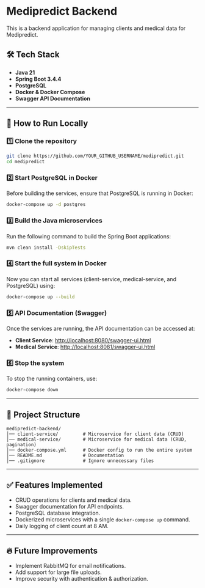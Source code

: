 # Medipredict Backend

This is a backend application for managing clients and medical data for Medipredict.

## 🛠️ Tech Stack
- **Java 21**
- **Spring Boot 3.4.4**
- **PostgreSQL**
- **Docker & Docker Compose**
- **Swagger API Documentation**

---

## 🚀 How to Run Locally

### 1️⃣ Clone the repository
```sh
git clone https://github.com/YOUR_GITHUB_USERNAME/medipredict.git
cd medipredict
```

### 2️⃣ Start PostgreSQL in Docker
Before building the services, ensure that PostgreSQL is running in Docker:
```sh
docker-compose up -d postgres
```

### 3️⃣ Build the Java microservices
Run the following command to build the Spring Boot applications:
```sh
mvn clean install -DskipTests
```

### 4️⃣ Start the full system in Docker
Now you can start all services (client-service, medical-service, and PostgreSQL) using:
```sh
docker-compose up --build
```

### 5️⃣ API Documentation (Swagger)
Once the services are running, the API documentation can be accessed at:
- **Client Service**: [http://localhost:8080/swagger-ui.html](http://localhost:8080/swagger-ui.html)
- **Medical Service**: [http://localhost:8081/swagger-ui.html](http://localhost:8081/swagger-ui.html)

### 6️⃣ Stop the system
To stop the running containers, use:
```sh
docker-compose down
```

---

## 📂 Project Structure
```
medipredict-backend/
│── client-service/         # Microservice for client data (CRUD)
│── medical-service/        # Microservice for medical data (CRUD, pagination)
│── docker-compose.yml      # Docker config to run the entire system
│── README.md               # Documentation
│── .gitignore              # Ignore unnecessary files
```

---

## ✅ Features Implemented
- CRUD operations for clients and medical data.
- Swagger documentation for API endpoints.
- PostgreSQL database integration.
- Dockerized microservices with a single `docker-compose up` command.
- Daily logging of client count at 8 AM.

---

## 🔥 Future Improvements
- Implement RabbitMQ for email notifications.
- Add support for large file uploads.
- Improve security with authentication & authorization.

